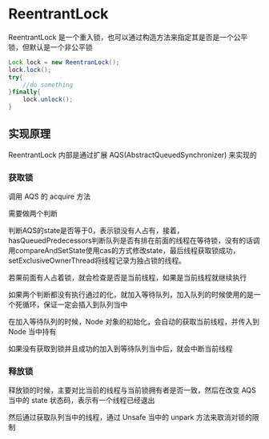 # ReentrantLock

ReentrantLock 是一个重入锁，也可以通过构造方法来指定其是否是一个公平锁，但默认是一个非公平锁

```java
Lock lock = new ReentranLock();
lock.lock();
try{
    //do something
}finally{
    lock.unlock();
}
```

## 实现原理

ReentrantLock 内部是通过扩展 AQS(AbstractQueuedSynchronizer) 来实现的

### 获取锁

调用 AQS 的 acquire 方法

需要做两个判断

判断AQS的state是否等于0，表示锁没有人占有，接着，hasQueuedPredecessors判断队列是否有排在前面的线程在等待锁，没有的话调用compareAndSetState使用cas的方式修改state，最后线程获取锁成功，setExclusiveOwnerThread将线程记录为独占锁的线程。

若果前面有人占着锁，就会检查是否是当前线程，如果是当前线程就继续执行

如果两个判断都没有执行通过的化，就加入等待队列，加入队列的时候使用的是一个死循环，保证一定会插入到队列当中

在加入等待队列的时候，Node 对象的初始化，会自动的获取当前线程，并传入到 Node 当中持有

如果没有获取到锁并且成功的加入到等待队列当中后，就会中断当前线程

### 释放锁

释放锁的时候，主要对比当前的线程与当前锁拥有者是否一致，然后在改变 AQS 当中的 state 状态码，表示有一个线程已经退出

然后通过获取队列当中的线程，通过 Unsafe 当中的 unpark 方法来取消对锁的限制
